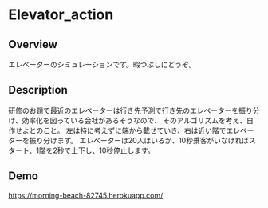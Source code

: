 Elevator_action
====

## Overview
エレベーターのシミュレーションです。暇つぶしにどうぞ。
## Description
研修のお題で最近のエレベーターは行き先予測で行き先のエレベーターを振り分け、効率化を図っている会社があるそうなので、
そのアルゴリズムを考え、自作せよとのこと。
左は特に考えずに端から載せていき、右は近い階でエレベーターを振り分けます。
エレベーターは20人はいるか、10秒乗客がいなければスタート、1階を2秒で上下し、10秒停止します。
## Demo

https://morning-beach-82745.herokuapp.com/
